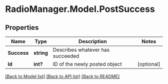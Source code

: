 # RadioManager.Model.PostSuccess
## Properties

Name | Type | Description | Notes
------------ | ------------- | ------------- | -------------
**Success** | **string** | Describes whatever has succeeded | 
**Id** | **int?** | ID of the newly posted object | [optional] 

[[Back to Model list]](../README.md#documentation-for-models) [[Back to API list]](../README.md#documentation-for-api-endpoints) [[Back to README]](../README.md)

